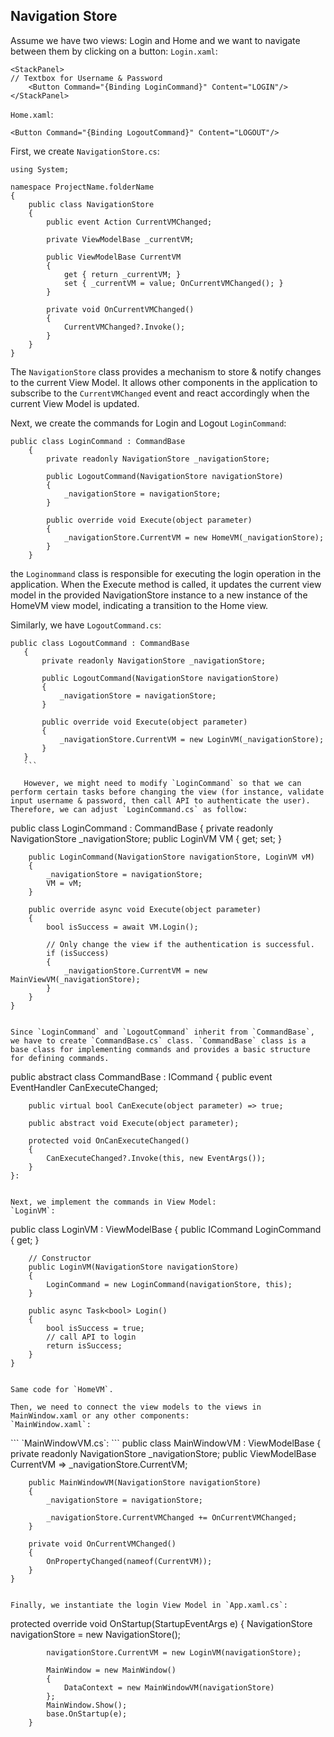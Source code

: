 ## Navigation Store

Assume we have two views: Login and Home and we want to navigate between them by clicking on a button:
`Login.xaml`:
```
<StackPanel>
// Textbox for Username & Password
    <Button Command="{Binding LoginCommand}" Content="LOGIN"/>
</StackPanel>
```

`Home.xaml`:
```
<Button Command="{Binding LogoutCommand}" Content="LOGOUT"/>
```

First, we create `NavigationStore.cs`:
```
using System;

namespace ProjectName.folderName
{
    public class NavigationStore
    {
        public event Action CurrentVMChanged;

        private ViewModelBase _currentVM;

        public ViewModelBase CurrentVM
        {
            get { return _currentVM; }
            set { _currentVM = value; OnCurrentVMChanged(); }
        }

        private void OnCurrentVMChanged()
        {
            CurrentVMChanged?.Invoke();
        }
    }
}
```
The `NavigationStore` class provides a mechanism to store & notify changes to the current View Model. It allows other components in the application to subscribe to the `CurrentVMChanged` event and react accordingly when the current View Model is updated.

Next, we create the commands for Login and Logout
`LoginCommand`:
```
public class LoginCommand : CommandBase
    {
        private readonly NavigationStore _navigationStore;

        public LogoutCommand(NavigationStore navigationStore)
        {
            _navigationStore = navigationStore;
        }

        public override void Execute(object parameter)
        {
            _navigationStore.CurrentVM = new HomeVM(_navigationStore);
        }
    }
```
 the `Loginommand` class is responsible for executing the login operation in the application. When the Execute method is called, it updates the current view model in the provided NavigationStore instance to a new instance of the HomeVM view model, indicating a transition to the Home view.
 
 Similarly, we have `LogoutCommand.cs`:
 ```
 public class LogoutCommand : CommandBase
    {
        private readonly NavigationStore _navigationStore;

        public LogoutCommand(NavigationStore navigationStore)
        {
            _navigationStore = navigationStore;
        }

        public override void Execute(object parameter)
        {
            _navigationStore.CurrentVM = new LoginVM(_navigationStore);
        }
    }
    ```
    
    However, we might need to modify `LoginCommand` so that we can perform certain tasks before changing the view (for instance, validate input username & password, then call API to authenticate the user). Therefore, we can adjust `LoginCommand.cs` as follow:
```
public class LoginCommand : CommandBase
    {
        private readonly NavigationStore _navigationStore;
        public LoginVM VM { get; set; }

        public LoginCommand(NavigationStore navigationStore, LoginVM vM)
        {
            _navigationStore = navigationStore;
            VM = vM;
        }

        public override async void Execute(object parameter)
        {
            bool isSuccess = await VM.Login();

            // Only change the view if the authentication is successful.
            if (isSuccess)
            {
                _navigationStore.CurrentVM = new MainViewVM(_navigationStore);
            }
        }
    }
```

Since `LoginCommand` and `LogoutCommand` inherit from `CommandBase`, we have to create `CommandBase.cs` class. `CommandBase` class is a base class for implementing commands and provides a basic structure for defining commands.
```
public abstract class CommandBase : ICommand
    {
        public event EventHandler CanExecuteChanged;

        public virtual bool CanExecute(object parameter) => true;

        public abstract void Execute(object parameter);

        protected void OnCanExecuteChanged()
        {
            CanExecuteChanged?.Invoke(this, new EventArgs());
        }
    }:
```

Next, we implement the commands in View Model:
`LoginVM`:
```
 public class LoginVM : ViewModelBase
    {
				public ICommand LoginCommand { get; }
        
        // Constructor
        public LoginVM(NavigationStore navigationStore)
		{
			LoginCommand = new LoginCommand(navigationStore, this);
		}

        public async Task<bool> Login()
        {   
            bool isSuccess = true;
            // call API to login           
            return isSuccess;
        }
    }
```
    
Same code for `HomeVM`.

Then, we need to connect the view models to the views in MainWindow.xaml or any other components:
`MainWindow.xaml`:
```
  <ContentControl Content="{Binding CurrentVM}">
        <ContentControl.Resources>
            <DataTemplate DataType="{x:Type vm:HomeVM}">
                <view:Home />
            </DataTemplate>
            <DataTemplate DataType="{x:Type vm:LoginVM}">
                <view:Login />
            </DataTemplate>
        </ContentControl.Resources>
    </ContentControl>
```
`MainWindowVM.cs`:
```
public class MainWindowVM : ViewModelBase
    {
        private readonly NavigationStore _navigationStore;
        public ViewModelBase CurrentVM => _navigationStore.CurrentVM;

        public MainWindowVM(NavigationStore navigationStore)
        {
            _navigationStore = navigationStore;

            _navigationStore.CurrentVMChanged += OnCurrentVMChanged;
        }

        private void OnCurrentVMChanged()
        {
            OnPropertyChanged(nameof(CurrentVM));
        }
    }
```

Finally, we instantiate the login View Model in `App.xaml.cs`:
```
protected override void OnStartup(StartupEventArgs e)
        {
            NavigationStore navigationStore = new NavigationStore();

            navigationStore.CurrentVM = new LoginVM(navigationStore);

            MainWindow = new MainWindow()
            {
                DataContext = new MainWindowVM(navigationStore)
            };
            MainWindow.Show();
            base.OnStartup(e);
        }
```

    
